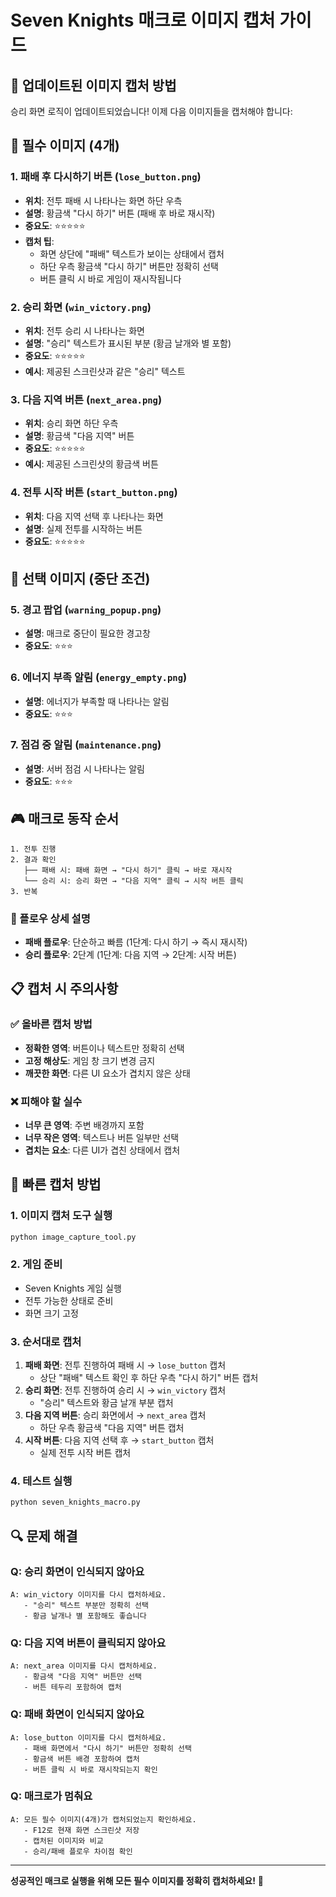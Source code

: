 # Seven Knights 매크로 이미지 캡처 가이드

## 📸 업데이트된 이미지 캡처 방법

승리 화면 로직이 업데이트되었습니다! 이제 다음 이미지들을 캡처해야 합니다:

## 🎯 필수 이미지 (4개)

### 1. 패배 후 다시하기 버튼 (`lose_button.png`)
- **위치**: 전투 패배 시 나타나는 화면 하단 우측
- **설명**: 황금색 "다시 하기" 버튼 (패배 후 바로 재시작)
- **중요도**: ⭐⭐⭐⭐⭐
- **캡처 팁**: 
  - 화면 상단에 "패배" 텍스트가 보이는 상태에서 캡처
  - 하단 우측 황금색 "다시 하기" 버튼만 정확히 선택
  - 버튼 클릭 시 바로 게임이 재시작됩니다

### 2. 승리 화면 (`win_victory.png`)
- **위치**: 전투 승리 시 나타나는 화면
- **설명**: "승리" 텍스트가 표시된 부분 (황금 날개와 별 포함)
- **중요도**: ⭐⭐⭐⭐⭐
- **예시**: 제공된 스크린샷과 같은 "승리" 텍스트

### 3. 다음 지역 버튼 (`next_area.png`)
- **위치**: 승리 화면 하단 우측
- **설명**: 황금색 "다음 지역" 버튼
- **중요도**: ⭐⭐⭐⭐⭐
- **예시**: 제공된 스크린샷의 황금색 버튼

### 4. 전투 시작 버튼 (`start_button.png`)
- **위치**: 다음 지역 선택 후 나타나는 화면
- **설명**: 실제 전투를 시작하는 버튼
- **중요도**: ⭐⭐⭐⭐⭐

## 🔧 선택 이미지 (중단 조건)

### 5. 경고 팝업 (`warning_popup.png`)
- **설명**: 매크로 중단이 필요한 경고창
- **중요도**: ⭐⭐⭐

### 6. 에너지 부족 알림 (`energy_empty.png`)
- **설명**: 에너지가 부족할 때 나타나는 알림
- **중요도**: ⭐⭐⭐

### 7. 점검 중 알림 (`maintenance.png`)
- **설명**: 서버 점검 시 나타나는 알림
- **중요도**: ⭐⭐⭐

## 🎮 매크로 동작 순서

```
1. 전투 진행
2. 결과 확인
   ├── 패배 시: 패배 화면 → "다시 하기" 클릭 → 바로 재시작
   └── 승리 시: 승리 화면 → "다음 지역" 클릭 → 시작 버튼 클릭
3. 반복
```

### 🔄 플로우 상세 설명
- **패배 플로우**: 단순하고 빠름 (1단계: 다시 하기 → 즉시 재시작)
- **승리 플로우**: 2단계 (1단계: 다음 지역 → 2단계: 시작 버튼)

## 📋 캡처 시 주의사항

### ✅ 올바른 캡처 방법
- **정확한 영역**: 버튼이나 텍스트만 정확히 선택
- **고정 해상도**: 게임 창 크기 변경 금지
- **깨끗한 화면**: 다른 UI 요소가 겹치지 않은 상태

### ❌ 피해야 할 실수
- **너무 큰 영역**: 주변 배경까지 포함
- **너무 작은 영역**: 텍스트나 버튼 일부만 선택
- **겹치는 요소**: 다른 UI가 겹친 상태에서 캡처

## 🚀 빠른 캡처 방법

### 1. 이미지 캡처 도구 실행
```bash
python image_capture_tool.py
```

### 2. 게임 준비
- Seven Knights 게임 실행
- 전투 가능한 상태로 준비
- 화면 크기 고정

### 3. 순서대로 캡처
1. **패배 화면**: 전투 진행하여 패배 시 → `lose_button` 캡처
   - 상단 "패배" 텍스트 확인 후 하단 우측 "다시 하기" 버튼 캡처
2. **승리 화면**: 전투 진행하여 승리 시 → `win_victory` 캡처
   - "승리" 텍스트와 황금 날개 부분 캡처
3. **다음 지역 버튼**: 승리 화면에서 → `next_area` 캡처
   - 하단 우측 황금색 "다음 지역" 버튼 캡처
4. **시작 버튼**: 다음 지역 선택 후 → `start_button` 캡처
   - 실제 전투 시작 버튼 캡처

### 4. 테스트 실행
```bash
python seven_knights_macro.py
```

## 🔍 문제 해결

### Q: 승리 화면이 인식되지 않아요
```
A: win_victory 이미지를 다시 캡처하세요.
   - "승리" 텍스트 부분만 정확히 선택
   - 황금 날개나 별 포함해도 좋습니다
```

### Q: 다음 지역 버튼이 클릭되지 않아요
```
A: next_area 이미지를 다시 캡처하세요.
   - 황금색 "다음 지역" 버튼만 선택
   - 버튼 테두리 포함하여 캡처
```

### Q: 패배 화면이 인식되지 않아요
```
A: lose_button 이미지를 다시 캡처하세요.
   - 패배 화면에서 "다시 하기" 버튼만 정확히 선택
   - 황금색 버튼 배경 포함하여 캡처
   - 버튼 클릭 시 바로 재시작되는지 확인
```

### Q: 매크로가 멈춰요
```
A: 모든 필수 이미지(4개)가 캡처되었는지 확인하세요.
   - F12로 현재 화면 스크린샷 저장
   - 캡처된 이미지와 비교
   - 승리/패배 플로우 차이점 확인
```

---

**성공적인 매크로 실행을 위해 모든 필수 이미지를 정확히 캡처하세요!** 🎯 